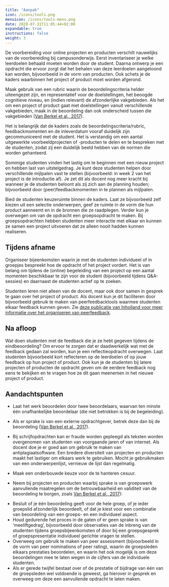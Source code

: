 ```yaml
---
title: "Aanpak"
icon: /icons/tools.png
menuicon: /icons/tools-menu.png
date: 2020-07-31T11:05:44+02:00
expandable: true
instructions: false
weight: 3
---
```


De voorbereiding voor online projecten en producten verschilt nauwelijks van de voorbereiding bij campusonderwijs. Eerst inventariseer je welke leerdoelen behaald moeten worden door de student. Daarna ontwerp je een opdracht die ervoor zorgt dat het behalen van deze leerdoelen aangetoond kan worden, bijvoorbeeld in de vorm van producten. Ook schets je de kaders waarbinnen het project of product moet worden afgerond.

Maak gebruik van een rubric waarin de beoordelingscriteria helder uiteengezet zijn, en representatief voor de doelstellingen, het beoogde cognitieve niveau, en (indien relevant) de afzonderlijke vakgebieden. Als het om een project of product gaat met doelstellingen vanuit verschillende vakgebieden, maak in de beoordeling dan ook onderscheid tussen die vakgebieden ([Van Berkel et al., 2017](https://remindo-support.sites.uu.nl/wp-content/uploads/sites/79/2020/03/Toetsen-in-het-Hoger-Onderwijs-van-Berkel-Bax-Joosten-ten-Brinke.pdf)).

Het is belangrijk dat de kaders zoals de beoordelingscriteria/rubric, feedbackmomenten en de inleverdatum vooraf duidelijk zijn gecommuniceerd met de student. Het is verstandig om een aantal uitgewerkte voorbeeldprojecten of -producten te delen en te bespreken met de studenten, zodat zij een duidelijk beeld hebben van de normen die worden gehanteerd.

Sommige studenten vinden het lastig om te beginnen met een nieuw project en hebben last van uitstelgedrag. Je kunt deze studenten helpen door verschillende mijlpalen vast te stellen (bijvoorbeeld: in week 2 van het project is de introductie af). Je zet dit als docent nog meer kracht bij wanneer je de studenten beloont als zij zich aan de planning houden; bijvoorbeeld door (peer)feedbackmomenten in te plannen als mijlpalen.

Bied de studenten keuzeruimte binnen de kaders. Laat ze bijvoorbeeld zelf kiezen uit een selectie onderwerpen, geef ze ruimte in de vorm die hun product aanneemt en in de bronnen die ze raadplegen. Verder kun je overwegen om van de opdracht een groepsopdracht te maken. Bij groepsopdrachten hebben studenten meer interactie met elkaar en kunnen ze samen een project uitvoeren dat ze alleen nooit hadden kunnen realiseren.

## Tijdens afname

Organiseer bijeenkomsten waarin je met de studenten individueel of in groepjes bespreekt hoe de opdracht of het project vordert. Het is van belang om tijdens de (online) begeleiding van een project op een aantal momenten beschikbaar te zijn voor de student (bijvoorbeeld tijdens Q&A-sessies) en daarnaast de studenten actief op te zoeken. 

Studenten leren niet alleen van de docent, maar ook door samen in gesprek te gaan over het project of product. Als docent kun je dit faciliteren door bijvoorbeeld gebruik te maken van peerfeedbacktools waarmee studenten elkaar feedback kunnen geven. Zie [deze publicatie van Inholland voor meer informatie over het organiseren van peerfeedback](https://www.inholland.nl/media/18717/inh_factsheet-peerreview_a4-nl-digitaal.pdf).

## Na afloop

Wat doen studenten met de feedback die je ze hebt gegeven tijdens de eindbeoordeling? Om ervoor te zorgen dat er daadwerkelijk wat met de feedback gedaan zal worden, kun je een reflectieopdracht overwegen. Laat studenten bijvoorbeeld kort reflecteren op de leerdoelen of op jouw feedback op hun project of product. Ook kun je de studenten bij latere projecten of producten de opdracht geven om de eerdere feedback nog eens te bekijken en te vragen hoe ze dit gaan meenemen in het nieuwe project of product.

## Aandachtspunten

*	Laat het werk beoordelen door twee beoordelaars, waarvan ten minste één onafhankelijke beoordelaar (die niet betrokken is bij de begeleiding).
*	Als er sprake is van een externe opdrachtgever, betrek deze dan bij de beoordeling ([Van Berkel et al., 2017](https://remindo-support.sites.uu.nl/wp-content/uploads/sites/79/2020/03/Toetsen-in-het-Hoger-Onderwijs-van-Berkel-Bax-Joosten-ten-Brinke.pdf)).

*	Bij schrijfopdrachten kan er fraude worden gepleegd als teksten worden overgenomen van studenten van voorgaande jaren of van internet. Als docent doe je er goed aan om gebruik te maken van antiplagiaatsoftware. Een bredere diversiteit van projecten en producten maakt het lastiger om elkaars werk te gebruiken. Mocht je gebruikmaken van een onderwerpenlijst, vernieuw de lijst dan regelmatig.

* 	Maak een onderbouwde keuze voor de te hanteren cesuur.

* 	Neem bij projecten en producten waarbij sprake is van groepswerk aanvullende maatregelen om de betrouwbaarheid en validiteit van de beoordeling te borgen, zoals [Van Berkel et al., 2017](https://remindo-support.sites.uu.nl/wp-content/uploads/sites/79/2020/03/Toetsen-in-het-Hoger-Onderwijs-van-Berkel-Bax-Joosten-ten-Brinke.pdf)):
- Besluit of je één beoordeling geeft voor de hele groep, of je ieder groepslid afzonderlijk beoordeelt, of dat je kiest voor een combinatie van beoordeling van een groeps- en een individueel aspect.
- Houd gedurende het proces in de gaten of er geen sprake is van ‘meeliftgedrag’, bijvoorbeeld door observaties van de inbreng van de studenten tijdens groepsbijeenkomsten of door bij een groepsgesprek of groepspresentatie individueel gerichte vragen te stellen.
- Overweeg om gebruik te maken van peer assessment (bijvoorbeeld in de vorm van peer nominations of peer rating), waarin de groepsleden elkaars prestaties beoordelen, en waarin het ook mogelijk is om deze beoordelingen mee te laten wegen in de cijfers van de individuele studenten.
- Als er gerede twijfel bestaat over of de prestatie of bijdrage van één van de groepsleden wel voldoende is geweest, ga hierover in gesprek en overweeg om deze een aanvullende opdracht te laten maken.
